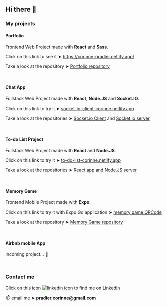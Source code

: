 <h2>Hi there 👋</h2>

<h3>My projects</h3>


<h4>Portfolio</h4>

<p>Frontend Web Project made with <strong>React</strong> and <strong>Sass</strong>.</p>
<p>Click on this link to see it ➤ <a href="https://corinne-pradier.netlify.app/">https://corinne-pradier.netlify.app/</a></p>
<p>Take a look at the repository ➤ <a href="https://github.com/Corinne-Coding/Portfolio">Portfolio repository</a></p>

<br />



<h4>Chat App</h4>

<p>Fullstack Web Project made with <strong>React</strong>, <strong>Node.JS</strong> and <strong>Socket.IO</strong>.</p>
<p>Click on this link to try it ➤ <a href="https://socket-io-client-corinne.netlify.app/">socket-io-client-corinne.netlify.app</a></p>
<p>Take a look at the repositories ➤ <a href="https://github.com/Corinne-Coding/Socket-client">Socket.io Client</a> and <a href="https://github.com/Corinne-Coding/Socket-server">Socket.io server</a></p>

<br />

<h4>To-do List Project</h4>

<p>Fullstack Web Project made with <strong>React</strong> and <strong>Node.JS</strong>.</p>
<p>Click on this link to try it ➤ <a href="https://to-do-list-corinne.netlify.app">to-do-list-corinne.netlify.app</a></p>
<p>Take a look at the repositories ➤ <a href="https://github.com/Corinne-Coding/To-Do-List-React-APP">React app</a> and <a href="https://github.com/Corinne-Coding/To-do-List-express-API">Node.JS server</a></p>

<br />


<h4>Memory Game</h4>

<p>Frontend Mobile Project made with <strong>Expo</strong>.</p>
<p>Click on this link to try it with Expo Go application ➤ <a href="https://expo.io/@corinne-coding/memory-game/">memory game QRCode</a></p>
<p>Take a look at the repository ➤ <a href="https://github.com/Corinne-Coding/Memory-Game-RN">Memory Game repository</a></p>

<br />



<h4>Airbnb mobile App</h4>

<p>Incoming project... 🐣</p>

<br />



<h3>Contact me</h3>

<p>Click on this icon <a href="https://www.linkedin.com/in/corinne-pradier-6610201b2/"><img alt="linkedin icon" src="https://res.cloudinary.com/cococloud/image/upload/c_scale,w_22/v1618215644/professional/linkedin_lra9cp.png" /></a> to find me on LinkedIn</p>

<p>📫 email me ➤ <strong>pradier.corinne@gmail.com</strong></p>



<!--
**Corinne-Coding/Corinne-Coding** is a ✨ _special_ ✨ repository because its `README.md` (this file) appears on your GitHub profile.

Here are some ideas to get you started:

- 🔭 I’m currently working on ...
- 🌱 I’m currently learning ...
- 👯 I’m looking to collaborate on ...
- 🤔 I’m looking for help with ...
- 💬 Ask me about ...
- 📫 How to reach me: ...
- 😄 Pronouns: ...
- ⚡ Fun fact: ...
-->
